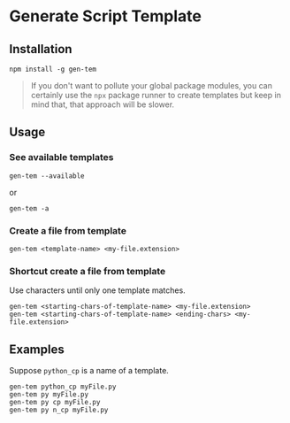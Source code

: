 # Generate Script Template

## Installation
```
npm install -g gen-tem
```

> If you don't want to pollute your global package
> modules, 
> you can certainly use the `npx` package runner 
> to create templates but keep in mind that, that
> approach will be slower.  

##  Usage
### See available templates
```
gen-tem --available
```
or
```
gen-tem -a
```

### Create a file from template
```
gen-tem <template-name> <my-file.extension>
```

### Shortcut create a file from template
Use characters until only one template matches.
```
gen-tem <starting-chars-of-template-name> <my-file.extension>
gen-tem <starting-chars-of-template-name> <ending-chars> <my-file.extension>
```

## Examples
Suppose `python_cp` is a name of a template.
```
gen-tem python_cp myFile.py
gen-tem py myFile.py
gen-tem py cp myFile.py
gen-tem py n_cp myFile.py
```
